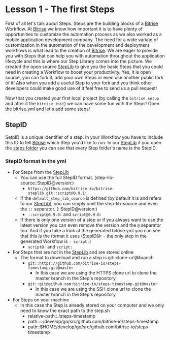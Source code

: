 # Lesson 1 - The first Steps

First of all let's talk about Steps. Steps are the building blocks of a [Bitrise](https://bitrise.io) Workflow. At [Bitrise](https://bitrise.io) we know how important it is to have plenty of opportunities to customize the automation process as we also worked as a mobile application development company. The need for a wide variate of customization in the automation of the development and deployment workflows is what lead to the creation of [Bitrise](https://bitrise.io). We are eager to provide you with Steps that can help you with automation throughout the application lifecycle and this is where our Step Library comes into the picture. We created the open source [StepLib](https://github.com/bitrise-io/bitrise-steplib) to give you the basic Steps that you could need in creating a Workflow to boost your productivity. Yes, it is open source, you can fork it, add your own Steps or even use another public fork of it! Also when you add a useful Step to your fork and you think other developers could make good use of it feel free to send us a pull request!

Now that you created your first local project (by calling the `bitrise setup` and after it the `bitrise init`) we can have some fun with the Steps! Open the bitrise.yml and let's add some steps!

## StepID
SetpID is a unique identifier of a step. In your Workflow you have to include this ID to tell [Bitrise](https://bitrise.io) which Step you'd like to run. In our [StepLib](https://github.com/bitrise-io/bitrise-steplib) if you open the [steps folder](https://github.com/bitrise-io/bitrise-steplib/tree/master/steps) you can see that every Step folder's name is the StepID.

### StepID format in the yml

- For Steps from the [StepLib](https://github.com/bitrise-io/bitrise-steplib)
  - You can use the full StepID format. (step-lib-source::StepID@version:)
    - `https://github.com/bitrise-io/bitrise-steplib.git::script@0.9.1:`
  - If the `default_step_lib_source` is defined (by default it is and refers to our [StepLib](https://github.com/bitrise-io/bitrise-steplib)), you can simply omit the step-lib-source and even the `::` separator. (::StepID@version:)
    - `::script@0.9.0:` and `script@0.9.0:`
  - If there is only one version of a step or if you always want to use the latest version you can even remove the version and the `@` separator too. And if you take a look at the generated bitrise.yml you can see that this is the format it uses (StepID@: - the only step in the generated Workflow is `- script:`)
    - `script@:` and `script:`
- For Steps that are not in the [StepLib](https://github.com/bitrise-io/bitrise-steplib) and are stored online
  - The format to download and run a step is git::clone-url@branch
    - `git::https://github.com/bitrise-io/steps-timestamp.git@master`
      - In this case we are using the HTTPS clone url to clone the master branch in the Step's repository
    - `git::git@github.com:bitrise-io/steps-timestamp.git@master`
      - In this case we are using the SSH clone url to clone the master branch in the Step's repository
- For Steps on your machine
  - In this case the Step is already stored on your computer and we only need to know the exact path to the step.sh
    - relative-path::./steps-timestamp
    - path::~/develop/go/src/github.com/bitrise-io/steps-timestamp
    - path::$HOME/develop/go/src/github.com/bitrise-io/steps-timestamp
